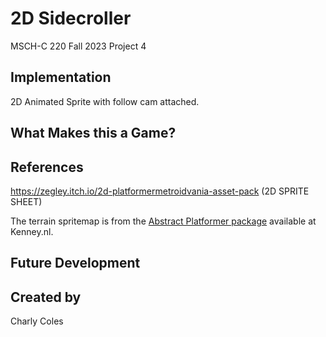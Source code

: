 # 2D Sidecroller

MSCH-C 220 Fall 2023
Project 4

## Implementation
2D Animated Sprite with follow cam attached. 

## What Makes this a Game?

## References
https://zegley.itch.io/2d-platformermetroidvania-asset-pack (2D SPRITE SHEET)

The terrain spritemap is from the [Abstract Platformer package](https://kenney.nl/assets/abstract-platformer) available at Kenney.nl.


## Future Development

## Created by
Charly Coles